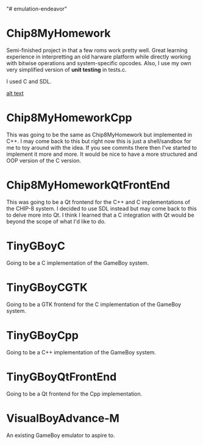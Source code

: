 "# emulation-endeavor"

# Chip8MyHomework
Semi-finished project in that a few roms work pretty well. Great learning experience in interpretting an old harware platform while directly working with bitwise operations and system-specific opcodes. Also, I use my own very simplified version of **unit testing** in tests.c.

I used C and SDL.

[alt text](https://github.com/adam-p/markdown-here/raw/master/src/common/images/icon48.png "Logo Title Text 1")

# Chip8MyHomeworkCpp
This was going to be the same as Chip8MyHomework but implemented in C++. I may come back to this but right now this is just a shell/sandbox for me to toy around with the idea. If you see commits there then I've started to implement it more and more. It would be nice to have a more structured and OOP version of the C version.

# Chip8MyHomeworkQtFrontEnd
This was going to be a Qt frontend for the C++ and C implementations of the CHIP-8 system. I decided to use SDL instead but may come back to this to delve more into Qt. I think I learned that a C integration with Qt would be beyond the scope of what I'd like to do.

# TinyGBoyC
Going to be a C implementation of the GameBoy system.

# TinyGBoyCGTK
Going to be a GTK frontend for the C implementation of the GameBoy system.

# TinyGBoyCpp
Going to be a C++ implementation of the GameBoy system.

# TinyGBoyQtFrontEnd
Going to be a Qt frontend for the Cpp implementation.

# VisualBoyAdvance-M
An existing GameBoy emulator to aspire to.